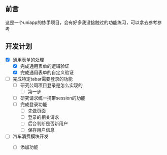 ## 前言
这是一个uniapp的练手项目，会有好多我没接触过的功能练习，可以拿去参考参考
## 开发计划

- [x] 通用表单的处理
	* [x] 完成通用表单的逻辑验证
	* [x] 完成通用表单的自定义验证
- [ ] 完成特定tabar需要登录的功能
	* [ ] 研究公司项目登录是怎么实现的
		+ [ ] 第一步
	* [ ] 研究请求统一携带session的功能
	* [ ] 完成登录功能
		+ [ ] 先做页面
		+ [ ] 登录的相关请求
		+ [ ] 后台判断是否新用户
		+ [ ] 保存用户信息
- [ ] 汽车消费模块开发
	* [ ] 添加功能

